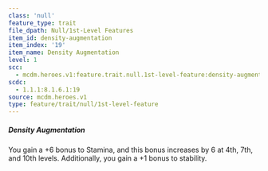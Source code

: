 ```yaml
---
class: 'null'
feature_type: trait
file_dpath: Null/1st-Level Features
item_id: density-augmentation
item_index: '19'
item_name: Density Augmentation
level: 1
scc:
  - mcdm.heroes.v1:feature.trait.null.1st-level-feature:density-augmentation
scdc:
  - 1.1.1:8.1.6.1:19
source: mcdm.heroes.v1
type: feature/trait/null/1st-level-feature
---
```


##### Density Augmentation

You gain a +6 bonus to Stamina, and this bonus increases by 6 at 4th, 7th, and 10th levels. Additionally, you gain a +1 bonus to stability.
